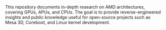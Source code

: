 This repository documents in-depth research on AMD architectures, covering GPUs, APUs, and CPUs. The goal is to provide reverse-engineered insights and public knowledge useful for open-source projects such as Mesa 3D, Coreboot, and Linux kernel development.
